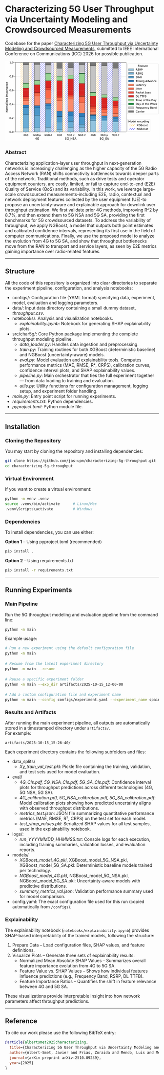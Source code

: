 # Characterizing 5G User Throughput via Uncertainty Modeling and Crowdsourced Measurements

Codebase for the paper [Characterizing 5G User Throughput via Uncertainty Modeling and Crowdsourced Measurements](https://arxiv.org/abs/2510.09239), submitted to IEEE International Conference on Communications (ICC) 2026 for possible publication.

![Feature importance](notebooks/Fig3.Feature_importance.png)

### Abstract

Characterizing application-layer user throughput in next-generation networks is increasingly challenging as the higher capacity of the 5G Radio Access Network (RAN) shifts connectivity bottlenecks towards deeper parts of the network. Traditional methods, such as drive tests and operator equipment counters, are costly, limited, or fail to capture end-to-end (E2E) Quality of Service (QoS) and its variability. In this work, we leverage large-scale crowdsourced measurements-including E2E, radio, contextual and network deployment features collected by the user equipment (UE)-to propose an uncertainty-aware and explainable approach for downlink user throughput estimation. We first validate prior 4G methods, improving R^2 by 8.7%, and then extend them to 5G NSA and 5G SA, providing the first benchmarks for 5G crowdsourced datasets. To address the variability of throughput, we apply NGBoost, a model that outputs both point estimates and calibrated confidence intervals, representing its first use in the field of computer communications. Finally, we use the proposed model to analyze the evolution from 4G to 5G SA, and show that throughput bottlenecks move from the RAN to transport and service layers, as seen by E2E metrics gaining importance over radio-related features.

---

## Structure

All the code of this repository is organized into clear directories to separate the experiment pipeline, configuration, and analysis notebooks:

- configs/: Configuration file (YAML format) specifying data, experiment, model, evaluation and logging parameters.
- data/: Input data directory containing a small dummy dataset, *throughput.csv*.
- notebooks/: Analysis and visualization notebooks.  
  - *explainability.ipynb*: Notebook for generating SHAP explainability plots.  
- src/char5g/: Core Python package implementing the complete throughput modeling pipeline.
  - *data_loader.py*: Handles data ingestion and preprocessing.  
  - *train.py*: Training routines for both XGBoost (deterministic baseline) and NGBoost (uncertainty-aware) models.  
  - *eval.py*: Model evaluation and explainability tools. Computes performance metrics (MAE, RMSE, R², CRPS), calibration curves, confidence interval plots, and SHAP explainability values.  
  - *pipeline.py*: Main orchestrator that ties the full experiment together — from data loading to training and evaluation.
  - *utils.py*: Utility functions for configuration management, logging setup, and experiment folder handling.  
- *main.py*: Entry point script for running experiments.  
- *requirements.txt*: Python dependencies.  
- *pyproject.toml*: Python module file.  

---

## Installation

### Cloning the Repository

You may start by cloning the repository and installing dependencies:

```bash
git clone https://github.com/jas-upm/characterizing-5g-throughput.git
cd characterizing-5g-throughput
```

### Virtual Environment

If you want to create a virtual environment:

```bash
python -m venv .venv
source .venv/bin/activate      # Linux/Mac
.venv\Scripts\activate         # Windows
```

### Dependencies

To install dependencies, you can use either:

**Option 1** – Using pyproject.toml (recommended)
```bash
pip install .
```

**Option 2** – Using requirements.txt
```bash
pip install -r requirements.txt
```


---

## Running Experiments

### Main Pipeline

Run the 5G throughput modeling and evaluation pipeline from the command line:

```bash
python -m main
```

Example usage:

```bash
# Run a new experiment using the default configuration file
python -m main

# Resume from the latest experiment directory
python -m main --resume

# Reuse a specific experiment folder
python -m main --exp_dir artifacts/2025-10-15_12-00-00

# Add a custom configuration file and experiment name
python -m main --config configs/experiment.yaml --experiment_name spain_5g_test
```

### Results and Artifacts

After running the main experiment pipeline, all outputs are automatically stored in a timestamped directory under `artifacts/`.  
For example:
```
artifacts/2025-10-15_15-26-40/
```

Each experiment directory contains the following subfolders and files:

- data_splits/
  - *Xy_train_val_test.pkl*: Pickle file containing the training, validation, and test sets used for model evaluation.
- eval/
  - *4G_CIs.pdf, 5G_NSA_CIs.pdf, 5G_SA_CIs.pdf*: Confidence interval plots for throughput predictions across different technologies (4G, 5G NSA, 5G SA).  
  - *4G_calibration.pdf, 5G_NSA_calibration.pdf, 5G_SA_calibration.pdf*: Model calibration plots showing how predicted uncertainty aligns with observed throughput distributions.  
  - *metrics_test.json*: JSON file summarizing quantitative performance metrics (MAE, RMSE, R², CRPS) on the test set for each model.  
  - *test_shap_values.pkl*: Serialized SHAP values for all test samples, used in the explainability notebook.
- logs/:
  - *run_YYYYMMDD_HHMMSS.txt*: Console logs for each execution, including training summaries, validation losses, and evaluation reports.
- models/
  - *XGBoost_model_4G.pkl*, XGBoost_model_5G_NSA.pkl, XGBoost_model_5G_SA.pkl: Deterministic baseline models trained per technology.  
  - *NGBoost_model_4G.pkl*, NGBoost_model_5G_NSA.pkl, NGBoost_model_5G_SA.pkl: Uncertainty-aware models with predictive distributions.  
  - *summary_metrics_val.json*: Validation performance summary used for model comparison.
- config.yaml: The exact configuration file used for this run (copied automatically from `/configs`).

### Explainability

The explainability notebook (`notebooks/explainability.ipynb`) provides SHAP-based interpretability of the trained models, following the structure:

1. Prepare Data – Load configuration files, SHAP values, and feature definitions.  
2. Visualize Plots – Generate three sets of explainability results:  
   - Normalized Mean Absolute SHAP Values – Summarizes overall feature importance evolution from 4G to 5G SA.  
   - Feature Value vs. SHAP Values – Shows how individual features influence predictions (e.g., Frequency Band, RSRP, DL TTFB).  
   - Feature Importance Ratios – Quantifies the shift in feature relevance between 4G and 5G SA.  

These visualizations provide interpretable insight into how network parameters affect throughput predictions.

---

## Reference

To cite our work please use the following BibTeX entry:

```bibtex
@article{albertsmet2025characterizing,
  title={Characterizing 5G User Throughput via Uncertainty Modeling and Crowdsourced Measurements},
  author={Albert-Smet, Javier and Frias, Zoraida and Mendo, Luis and Melones, Sergio and Yraola, Eduardo},
  journal={arXiv preprint arXiv:2510.09239},
  year={2025}
}
```
